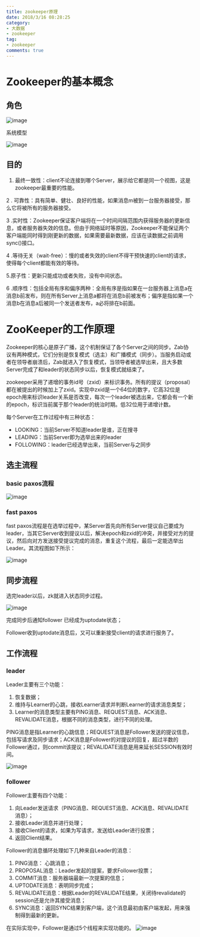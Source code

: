 ```yaml
---
title: zookeeper原理
date: 2018/3/16 08:28:25
category:
- 大数据
- zookeeper
tag:
- zookeeper 
comments: true  
---
```

# Zookeeper的基本概念
## 角色
![image](http://static.oschina.net/uploads/img/201308/08171344_cqXs.jpg)

系统模型

![image](http://static.oschina.net/uploads/img/201308/08171345_l5K3.jpg)

## 目的

1. 最终一致性：client不论连接到哪个Server，展示给它都是同一个视图，这是zookeeper最重要的性能。

2 . 可靠性：具有简单、健壮、良好的性能，如果消息m被到一台服务器接受，那么它将被所有的服务器接受。

3 .实时性：Zookeeper保证客户端将在一个时间间隔范围内获得服务器的更新信息，或者服务器失效的信息。但由于网络延时等原因，Zookeeper不能保证两个客户端能同时得到刚更新的数据，如果需要最新数据，应该在读数据之前调用sync()接口。

4 .等待无关（wait-free）：慢的或者失效的client不得干预快速的client的请求，使得每个client都能有效的等待。

5.原子性：更新只能成功或者失败，没有中间状态。

6 .顺序性：包括全局有序和偏序两种：全局有序是指如果在一台服务器上消息a在消息b前发布，则在所有Server上消息a都将在消息b前被发布；偏序是指如果一个消息b在消息a后被同一个发送者发布，a必将排在b前面。

# ZooKeeper的工作原理
Zookeeper的核心是原子广播，这个机制保证了各个Server之间的同步。Zab协议有两种模式，它们分别是恢复模式（选主）和广播模式（同步）。当服务启动或者在领导者崩溃后，Zab就进入了恢复模式，当领导者被选举出来，且大多数Server完成了和leader的状态同步以后，恢复模式就结束了。

zookeeper采用了递增的事务id号（zxid）来标识事务。所有的提议（proposal）都在被提出的时候加上了zxid。实现中zxid是一个64位的数字，它高32位是epoch用来标识leader关系是否改变，每次一个leader被选出来，它都会有一个新的epoch，标识当前属于那个leader的统治时期。低32位用于递增计数。

每个Server在工作过程中有三种状态：

- LOOKING：当前Server不知道leader是谁，正在搜寻
- LEADING：当前Server即为选举出来的leader
- FOLLOWING：leader已经选举出来，当前Server与之同步

## 选主流程
### basic paxos流程

![image](http://static.oschina.net/uploads/img/201308/08171345_J3LF.jpg)

### fast paxos
fast paxos流程是在选举过程中，某Server首先向所有Server提议自己要成为leader，当其它Server收到提议以后，解决epoch和zxid的冲突，并接受对方的提议，然后向对方发送接受提议完成的消息，重复这个流程，最后一定能选举出Leader。其流程图如下所示：

![image](http://static.oschina.net/uploads/img/201308/08171346_zLlp.jpg)

## 同步流程
选完leader以后，zk就进入状态同步过程。

![image](http://static.oschina.net/uploads/img/201308/08171346_oExa.jpg)

完成同步后通知follower 已经成为uptodate状态；

Follower收到uptodate消息后，又可以重新接受client的请求进行服务了。

## 工作流程
### leader

Leader主要有三个功能：

1. 恢复数据；
1. 维持与Learner的心跳，接收Learner请求并判断Learner的请求消息类型；
1. Learner的消息类型主要有PING消息、REQUEST消息、ACK消息、REVALIDATE消息，根据不同的消息类型，进行不同的处理。

PING消息是指Learner的心跳信息；REQUEST消息是Follower发送的提议信息，包括写请求及同步请求；ACK消息是Follower的对提议的回复，超过半数的Follower通过，则commit该提议；REVALIDATE消息是用来延长SESSION有效时间。

![image](http://static.oschina.net/uploads/img/201308/08171346_87iA.jpg)

### follower
Follower主要有四个功能：
1. 向Leader发送请求（PING消息、REQUEST消息、ACK消息、REVALIDATE消息）；
1. 接收Leader消息并进行处理；
1. 接收Client的请求，如果为写请求，发送给Leader进行投票；
1. 返回Client结果。

Follower的消息循环处理如下几种来自Leader的消息：

1. PING消息： 心跳消息；
1. PROPOSAL消息：Leader发起的提案，要求Follower投票；
1. COMMIT消息：服务器端最新一次提案的信息；
1. UPTODATE消息：表明同步完成；
1. REVALIDATE消息：根据Leader的REVALIDATE结果，关闭待revalidate的session还是允许其接受消息；
1. SYNC消息：返回SYNC结果到客户端，这个消息最初由客户端发起，用来强制得到最新的更新。

在实际实现中，Follower是通过5个线程来实现功能的。
![image](http://static.oschina.net/uploads/img/201308/08171346_slOJ.jp)





